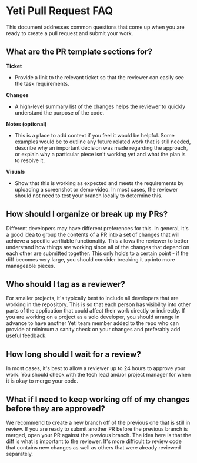 # Yeti Pull Request FAQ

This document addresses common questions that come up when you are ready to create a pull request and submit your work.

## What are the PR template sections for?

**Ticket**

- Provide a link to the relevant ticket so that the reviewer can easily see the task requirements.

**Changes**

- A high-level summary list of the changes helps the reviewer to quickly understand the purpose of the code.

**Notes (optional)**

- This is a place to add context if you feel it would be helpful. Some examples would be to outline any future related work that is still needed, describe why an important decision was made regarding the approach, or explain why a particular piece isn't working yet and what the plan is to resolve it.

**Visuals**

- Show that this is working as expected and meets the requirements by uploading a screenshot or demo video. In most cases, the reviewer should not need to test your branch locally to determine this.

## How should I organize or break up my PRs?

Different developers may have different preferences for this. In general, it's a good idea to group the contents of a PR into a set of changes that will achieve a specific verifiable functionality. This allows the reviewer to better understand how things are working since all of the changes that depend on each other are submitted together. This only holds to a certain point - if the diff becomes very large, you should consider breaking it up into more manageable pieces.

## Who should I tag as a reviewer?

For smaller projects, it's typically best to include all developers that are working in the repository. This is so that each person has visibility into other parts of the application that could affect their work directly or indirectly. If you are working on a project as a solo developer, you should arrange in advance to have another Yeti team member added to the repo who can provide at minimum a sanity check on your changes and preferably add useful feedback.

## How long should I wait for a review?

In most cases, it's best to allow a reviewer up to 24 hours to approve your work. You should check with the tech lead and/or project manager for when it is okay to merge your code.

## What if I need to keep working off of my changes before they are approved?

We recommend to create a new branch off of the previous one that is still in review. If you are ready to submit another PR before the previous branch is merged, open your PR against the previous branch. The idea here is that the diff is what is important to the reviewer. It's more difficult to review code that contains new changes as well as others that were already reviewed separately.
